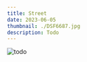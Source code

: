 ```yaml
---
title: Street
date: 2023-06-05
thumbnail: ./DSF6687.jpg
description: Todo
---
```


![todo](./DSC3458.jpg "todo")
